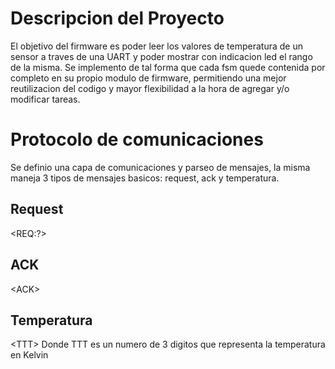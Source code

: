 # Descripcion del Proyecto
El objetivo del firmware es poder leer los valores de temperatura de un sensor a traves de una UART y poder mostrar con indicacion led el rango de la misma.
Se implemento de tal forma que cada fsm quede contenida por completo en su propio modulo de firmware, permitiendo una mejor reutilizacion del codigo y mayor flexibilidad a la hora de agregar y/o modificar tareas.

# Protocolo de comunicaciones
Se definio una capa de comunicaciones y parseo de mensajes, la misma maneja 3 tipos de mensajes basicos: request, ack y temperatura.

## Request
\<REQ:?\>

## ACK
\<ACK\>

## Temperatura
\<TTT\> Donde TTT es un numero de 3 digitos que representa la temperatura en Kelvin
